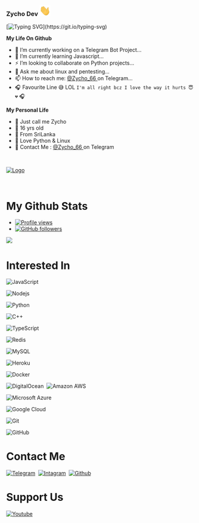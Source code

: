 ### Zycho Dev <img src="https://raw.githubusercontent.com/ABSphreak/ABSphreak/master/gifs/Hi.gif" width="30px">

 [![Typing SVG](https://readme-typing-svg.herokuapp.com?color=E62A11&lines=-%3E+Zycho+Developer;-%3E+Team+Zyntax+Official;)](https://git.io/typing-svg)

**My Life On Github**

- 🔭 I’m currently working on a Telegram Bot Project...
- 🌱 I’m currently learning Javascript...
- ⚡ I’m looking to collaborate on Python projects...
- 💬 Ask me about linux and pentesting...
- 📫 How to reach me: <a href="https://t.me/Zycho_66"> @Zycho_66 </a> on Telegram...
- 🎧 Favourite Line 😅 LOL   ``` I'm all right bcz I love the way it hurts 😇💔 ```  🎧

**My Personal Life**

- 📌 Just call me Zycho
- 📌 16 yrs old
- 📌 From SriLanka 
- 📌 Love Python & Linux
- 📌 Contact Me : <a href="https://t.me/Zycho_66"> @Zycho_66 </a> on Telegram

<br>

[![Logo](https://telegra.ph/file/8518c981780d27f111e19.jpg)](https://t.me/Zycho_66)

<br>

# My Github Stats

- [![Profile views](https://gpvc.arturio.dev/Zycho-Dev-66)](https://github.com/Zycho-Dev-66)
- [![GitHub followers](https://img.shields.io/github/followers/Zycho-Dev-66.svg?style=social&label=Follow&maxAge=2592000)](https://github.com/Zycho-Dev-66?tab=followers)

<div align="left"><img src="https://github-readme-stats.vercel.app/api?username=Zycho-Dev-66&theme=tokyonight&include_all_commits=true&count_private=true&show_icons=false&hide_title=true&hide_border=true" /></div>

# Interested In
 
 ​![​JavaScript​](https://img.shields.io/badge/-JavaScript-black?style=flat-square&logo=javascript) 
  
 ​![​Nodejs​](https://img.shields.io/badge/-Nodejs-black?style=flat-square&logo=Node.js) 
 
 ​![​Python​](https://img.shields.io/badge/-Python-black?style=flat-square&logo=Python) 
 
 ​![​C++​](https://img.shields.io/badge/-C++-00599C?style=flat-square&logo=c) 
 
 ​![​TypeScript​](https://img.shields.io/badge/-TypeScript-007ACC?style=flat-square&logo=typescript) 
 
 ​![​Redis​](https://img.shields.io/badge/-Redis-black?style=flat-square&logo=Redis) 
 
 ​![​MySQL​](https://img.shields.io/badge/-MySQL-black?style=flat-square&logo=mysql) 
 
 ​![​Heroku​](https://img.shields.io/badge/-Heroku-430098?style=flat-square&logo=heroku) 
 
 ​![​Docker​](https://img.shields.io/badge/-Docker-black?style=flat-square&logo=docker) 
 
 ​![​DigitalOcean​](https://img.shields.io/badge/-Digital%20Ocean-darkblue?style=flat-square&logo=digitalocean) 
 ​
 ![​Amazon AWS​](https://img.shields.io/badge/Amazon%20AWS-232F3E?style=flat-square&logo=amazon-aws) 

 ​![​Microsoft Azure​](https://img.shields.io/badge/Microsoft%20Azure-232F7E?style=flat-square&logo=microsoft-azure) 

 ​![​Google Cloud​](https://img.shields.io/badge/Google%20Cloud-black?style=flat-square&logo=google-cloud) 

 ​![​Git​](https://img.shields.io/badge/-Git-black?style=flat-square&logo=git) 
 
​![​GitHub​](https://img.shields.io/badge/-GitHub-181717?style=flat-square&logo=github)

# Contact Me

[![Telegram](https://img.shields.io/badge/Zycho%20Dev-003245?style=flat&labelColor=224242&logoColor=white&for-the-badge&logo=telegram)](https://t.me/Zycho_66)&nbsp;
[![Intagram](https://img.shields.io/badge/Zycho%20Dev-4d267a?style=style=flat&labelColor=224242&logoColor=white&for-the-badge&logo=instagram)](https://instagram.com/zycho_66)&nbsp;
[![Github](https://img.shields.io/badge/Zycho%20Dev-000000?style=style=flat&labelColor=224242&logoColor=white&for-the-badge&logo=github)](https://github.com/Zycho-Dev-66)&nbsp;

# Support Us

[![Youtube](https://img.shields.io/badge/Zyntax%20YouTube-E6190D?style=flat&labelColor=224242&logoColor=white&for-the-badge&logo=youtube)](https://www.youtube.com/channel/UCKgIYBkFM4J_bWClY7XXVpA)
